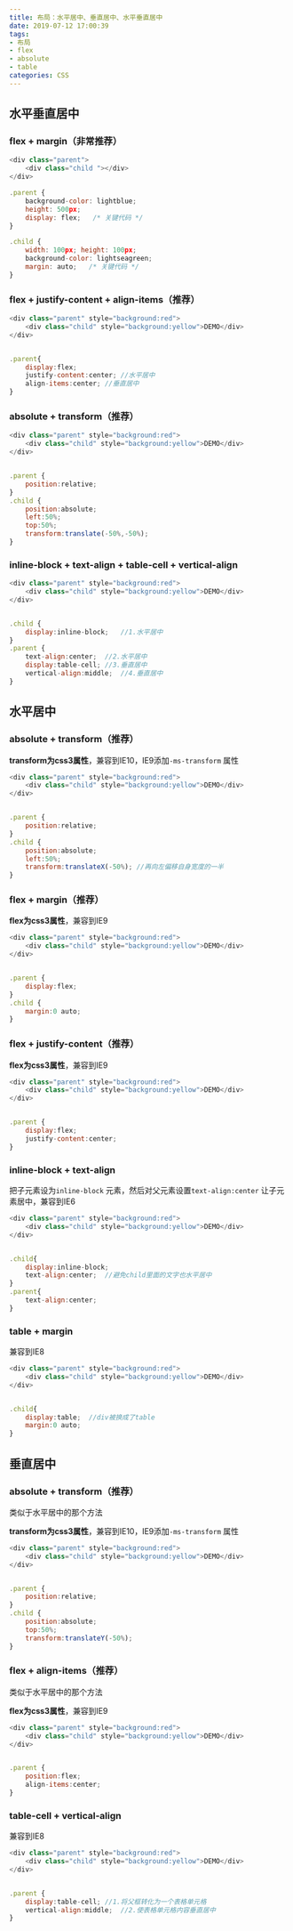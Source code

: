 ```yaml
---
title: 布局：水平居中、垂直居中、水平垂直居中
date: 2019-07-12 17:00:39
tags: 
- 布局
- flex
- absolute
- table
categories: CSS
---
```


## 水平垂直居中

### flex + margin（非常推荐）

```javascript
<div class="parent">
    <div class="child "></div>
</div>

.parent {
    background-color: lightblue;
    height: 500px;
    display: flex;   /* 关键代码 */
}

.child {
    width: 100px; height: 100px;
    background-color: lightseagreen;
    margin: auto;   /* 关键代码 */
}

```



<!-- more -->



### flex + justify-content + align-items（推荐）

```javascript
<div class="parent" style="background:red">
    <div class="child" style="background:yellow">DEMO</div>
</div>


.parent{
    display:flex;
    justify-content:center;	//水平居中
    align-items:center;	//垂直居中
}

```



### absolute + transform（推荐）

```javascript
<div class="parent" style="background:red">
    <div class="child" style="background:yellow">DEMO</div>
</div>


.parent {
    position:relative;
}
.child {
    position:absolute;
    left:50%;
    top:50%;
    transform:translate(-50%,-50%);
}

```



### inline-block + text-align + table-cell + vertical-align

```javascript
<div class="parent" style="background:red">
    <div class="child" style="background:yellow">DEMO</div>
</div>


.child {
    display:inline-block;	//1.水平居中
}
.parent {
    text-align:center;	//2.水平居中
    display:table-cell;	//3.垂直居中
    vertical-align:middle;	//4.垂直居中
}

```



## 水平居中

### absolute + transform（推荐）

**transform为css3属性**，兼容到IE10，IE9添加`-ms-transform` 属性

```javascript
<div class="parent" style="background:red">
    <div class="child" style="background:yellow">DEMO</div>
</div>


.parent {
    position:relative;
}
.child {
    position:absolute;
    left:50%;
    transform:translateX(-50%);	//再向左偏移自身宽度的一半
}

```



### flex + margin（推荐）

**flex为css3属性**，兼容到IE9

```javascript
<div class="parent" style="background:red">
    <div class="child" style="background:yellow">DEMO</div>
</div>


.parent {
    display:flex;
}
.child {
    margin:0 auto;
}

```



### flex + justify-content（推荐）

**flex为css3属性**，兼容到IE9

```javascript
<div class="parent" style="background:red">
    <div class="child" style="background:yellow">DEMO</div>
</div>


.parent {
    display:flex;
    justify-content:center;
}

```



### inline-block + text-align

把子元素设为`inline-block` 元素，然后对父元素设置`text-align:center` 让子元素居中，兼容到IE6

```javascript
<div class="parent" style="background:red">
    <div class="child" style="background:yellow">DEMO</div>
</div>


.child{
    display:inline-block;
    text-align:center;	//避免child里面的文字也水平居中
}
.parent{
    text-align:center;
}

```



### table + margin

兼容到IE8

```javascript
<div class="parent" style="background:red">
    <div class="child" style="background:yellow">DEMO</div>
</div>


.child{
    display:table;	//div被换成了table
    margin:0 auto;
}

```



## 垂直居中

### absolute + transform（推荐）

类似于水平居中的那个方法

**transform为css3属性**，兼容到IE10，IE9添加`-ms-transform` 属性

```javascript
<div class="parent" style="background:red">
    <div class="child" style="background:yellow">DEMO</div>
</div>


.parent {
    position:relative;
}
.child {
    position:absolute;
    top:50%;
    transform:translateY(-50%);
}

```



### flex + align-items（推荐）

类似于水平居中的那个方法

**flex为css3属性**，兼容到IE9

```javascript
<div class="parent" style="background:red">
    <div class="child" style="background:yellow">DEMO</div>
</div>


.parent {
    position:flex;
    align-items:center;
}

```



### table-cell + vertical-align

兼容到IE8

```javascript
<div class="parent" style="background:red">
    <div class="child" style="background:yellow">DEMO</div>
</div>


.parent {
    display:table-cell;	//1.将父框转化为一个表格单元格
    vertical-align:middle;	//2.使表格单元格内容垂直居中
}

```


